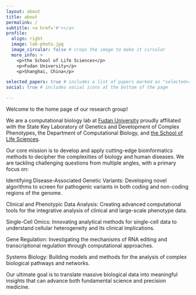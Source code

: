 ```yaml
---
layout: about
title: about
permalink: /
subtitle: <a href='#'></a>
profile:
  align: right
  image: lab-photo.jpg
  image_circular: false # crops the image to make it circular
  more_info: >
    <p>the School of Life Sciences</p>
    <p>Fudan University</p>
    <p>Shanghai, China</p>

selected_papers: true # includes a list of papers marked as "selected={true}"
social: true # includes social icons at the bottom of the page

---
```


Welcome to the home page of our research group!

We are a computational biology lab at [Fudan University](https://www.fudan.edu.cn/) proudly affiliated with the State Key Laboratory of Genetics and Development of Complex Phenotypes, the Department of Computational Biology, and [the School of Life Sciences](https://life.fudan.edu.cn/).

Our core mission is to develop and apply cutting-edge bioinformatics methods to decipher the complexities of biology and human diseases. We are tackling challenging questions from multiple angles, with a primary focus on:

Identifying Disease-Associated Genetic Variants: Developing novel algorithms to screen for pathogenic variants in both coding and non-coding regions of the genome.

Clinical and Phenotypic Data Analysis: Creating advanced computational tools for the integrative analysis of clinical and large-scale phenotype data.

Single-Cell Omics: Innovating analytical methods for single-cell data to understand cellular heterogeneity and its clinical implications.

Gene Regulation: Investigating the mechanisms of RNA editing and transcriptional regulation through computational approaches.

Systems Biology: Building models and methods for the analysis of complex biological pathways and networks.

Our ultimate goal is to translate massive biological data into meaningful insights that can advance both fundamental science and precision medicine.